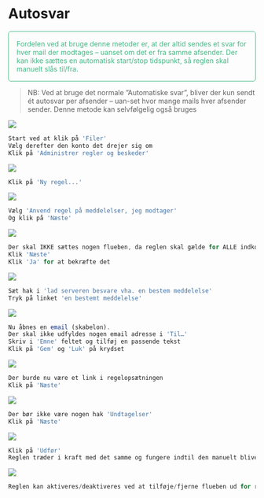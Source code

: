 # Autosvar



<p style="color: #41B883; border: 1px solid #41B883; border-radius:5px; padding: 1rem;">Fordelen ved at bruge denne metoder er, at der altid sendes et svar for hver mail der modtages – uanset om det er fra samme afsender. Der kan ikke sættes en automatisk start/stop tidspunkt, så reglen skal manuelt slås til/fra.</p>

> NB: Ved at bruge det normale ”Automatiske svar”, bliver der kun sendt ét autosvar per afsender – uan-set hvor mange mails hver afsender sender. Denne metode kan selvfølgelig også bruges 

![](autosvar1.png)
```js
Start ved at klik på 'Filer'
Vælg derefter den konto det drejer sig om
Klik på 'Administrer regler og beskeder'
```

![](autosvar2.png)
```js
Klik på 'Ny regel...'
```

![](autosvar3.png)
```js
Vælg 'Anvend regel på meddelelser, jeg modtager'
Og klik på 'Næste'
```

![](autosvar4.png)
```js
Der skal IKKE sættes nogen flueben, da reglen skal gælde for ALLE indkomne mails
Klik 'Næste' 
Klik 'Ja' for at bekræfte det
```

![](autosvar5.png)
```js
Sæt hak i 'lad serveren besvare vha. en bestem meddelelse'
Tryk på linket 'en bestemt meddelelse'
```

![](autosvar6.png)
```js
Nu åbnes en email (skabelon). 
Der skal ikke udfyldes nogen email adresse i 'Til…'
Skriv i 'Emne' feltet og tilføj en passende tekst 
Klik på 'Gem' og 'Luk' på krydset 
```

![](autosvar7.png)
```js
Der burde nu være et link i regelopsætningen 
Klik på 'Næste'
```

![](autosvar8.png)
```js
Der bør ikke være nogen hak 'Undtagelser'
Klik på 'Næste' 
```

![](autosvar9.png)
```js
Klik på 'Udfør'
Reglen træder i kraft med det samme og fungere indtil den manuelt bliver deaktiveret
```

![](autosvar10.png)
```js
Reglen kan aktiveres/deaktiveres ved at tilføje/fjerne flueben ud for reglen 
```